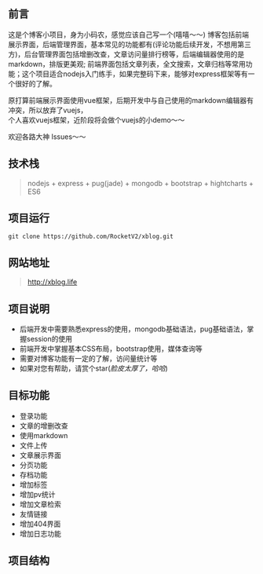 ## 前言
这是个博客小项目，身为小码农，感觉应该自己写一个(嘻嘻～～)  博客包括前端展示界面，后端管理界面，基本常见的功能都有(评论功能后续开发，不想用第三方)，后台管理界面包括增删改查，文章访问量排行榜等，后端编辑器使用的是markdown，排版更美观;  前端界面包括文章列表，全文搜索，文章归档等常用功能；这个项目适合nodejs入门练手，如果完整码下来，能够对express框架等有一个很好的了解。

原打算前端展示界面使用vue框架，后期开发中与自己使用的markdown编辑器有冲突，所以放弃了vuejs，  
个人喜欢vuejs框架，近阶段将会做个vuejs的小demo～～

欢迎各路大神 Issues～～

## 技术栈
> nodejs + express + pug(jade) + mongodb + bootstrap + hightcharts + ES6

## 项目运行
	git clone https://github.com/RocketV2/xblog.git
	


## 网站地址
> http://xblog.life

## 项目说明
- 后端开发中需要熟悉express的使用，mongodb基础语法，pug基础语法，掌握session的使用
- 前端开发中掌握基本CSS布局，bootstrap使用，媒体查询等
- 需要对博客功能有一定的了解，访问量统计等
- 如果对您有帮助，请赏个star(*脸皮太厚了，哈哈*)

## 目标功能
- 登录功能
- 文章的增删改查
- 使用markdown
- 文件上传
- 文章展示界面
- 分页功能
- 存档功能
- 增加标签
- 增加pv统计
- 增加文章检索
- 友情链接
- 增加404界面
- 增加日志功能

## 项目结构

